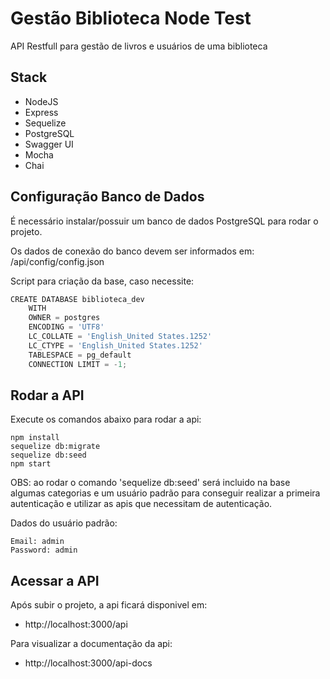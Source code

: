 # Gestão Biblioteca Node Test

API Restfull para gestão de livros e usuários de uma biblioteca

## Stack

- NodeJS
- Express
- Sequelize
- PostgreSQL
- Swagger UI
- Mocha
- Chai

## Configuração Banco de Dados

É necessário instalar/possuir um banco de dados PostgreSQL para rodar o projeto.

Os dados de conexão do banco devem ser informados em: /api/config/config.json

Script para criação da base, caso necessite:

`````javascript
CREATE DATABASE biblioteca_dev
    WITH 
    OWNER = postgres
    ENCODING = 'UTF8'
    LC_COLLATE = 'English_United States.1252'
    LC_CTYPE = 'English_United States.1252'
    TABLESPACE = pg_default
    CONNECTION LIMIT = -1;
`````

## Rodar a API

Execute os comandos abaixo para rodar a api:

    npm install
    sequelize db:migrate
    sequelize db:seed
    npm start

OBS: ao rodar o comando 'sequelize db:seed' será incluido na base algumas categorias e um usuário padrão para conseguir realizar a primeira autenticação e utilizar as apis que necessitam de autenticação.

Dados do usuário padrão:

    Email: admin
    Password: admin

## Acessar a API

Após subir o projeto, a api ficará disponivel em:
- http://localhost:3000/api

Para visualizar a documentação da api:
- http://localhost:3000/api-docs



